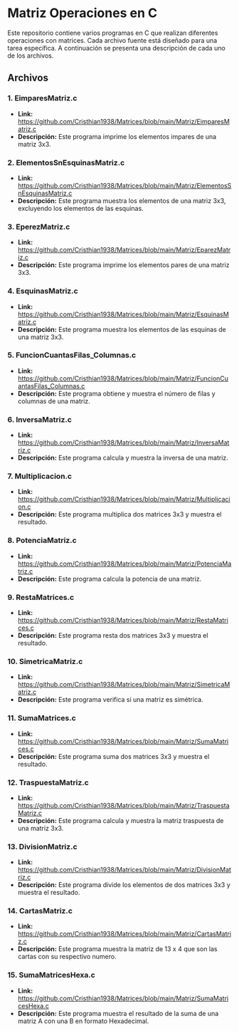# Matriz Operaciones en C

Este repositorio contiene varios programas en C que realizan diferentes operaciones con matrices. Cada archivo fuente está diseñado para una tarea específica. A continuación se presenta una descripción de cada uno de los archivos.

## Archivos

### 1. EimparesMatriz.c
- **Link:** https://github.com/Cristhian1938/Matrices/blob/main/Matriz/EimparesMatriz.c
- **Descripción:** Este programa imprime los elementos impares de una matriz 3x3.

### 2. ElementosSnEsquinasMatriz.c
- **Link:** https://github.com/Cristhian1938/Matrices/blob/main/Matriz/ElementosSnEsquinasMatriz.c
- **Descripción:** Este programa muestra los elementos de una matriz 3x3, excluyendo los elementos de las esquinas.

### 3. EperezMatriz.c
- **Link:** https://github.com/Cristhian1938/Matrices/blob/main/Matriz/EparezMatriz.c
- **Descripción:** Este programa imprime los elementos pares de una matriz 3x3.

### 4. EsquinasMatriz.c
- **Link:** https://github.com/Cristhian1938/Matrices/blob/main/Matriz/EsquinasMatriz.c
- **Descripción:** Este programa muestra los elementos de las esquinas de una matriz 3x3.

### 5. FuncionCuantasFilas_Columnas.c
- **Link:** https://github.com/Cristhian1938/Matrices/blob/main/Matriz/FuncionCuantasFilas_Columnas.c
- **Descripción:** Este programa obtiene y muestra el número de filas y columnas de una matriz.

### 6. InversaMatriz.c
- **Link:** https://github.com/Cristhian1938/Matrices/blob/main/Matriz/InversaMatriz.c
- **Descripción:** Este programa calcula y muestra la inversa de una matriz.

### 7. Multiplicacion.c
- **Link:** https://github.com/Cristhian1938/Matrices/blob/main/Matriz/Multiplicacion.c
- **Descripción:** Este programa multiplica dos matrices 3x3 y muestra el resultado.

### 8. PotenciaMatriz.c
- **Link:** https://github.com/Cristhian1938/Matrices/blob/main/Matriz/PotenciaMatriz.c
- **Descripción:** Este programa calcula la potencia de una matriz.

### 9. RestaMatrices.c
- **Link:** https://github.com/Cristhian1938/Matrices/blob/main/Matriz/RestaMatrices.c
- **Descripción:** Este programa resta dos matrices 3x3 y muestra el resultado.

### 10. SimetricaMatriz.c
- **Link:** https://github.com/Cristhian1938/Matrices/blob/main/Matriz/SimetricaMatriz.c
- **Descripción:** Este programa verifica si una matriz es simétrica.

### 11. SumaMatrices.c
- **Link:** https://github.com/Cristhian1938/Matrices/blob/main/Matriz/SumaMatrices.c
- **Descripción:** Este programa suma dos matrices 3x3 y muestra el resultado.

### 12. TraspuestaMatriz.c
- **Link:** https://github.com/Cristhian1938/Matrices/blob/main/Matriz/TraspuestaMatriz.c
- **Descripción:** Este programa calcula y muestra la matriz traspuesta de una matriz 3x3.

### 13. DivisionMatriz.c
- **Link:** https://github.com/Cristhian1938/Matrices/blob/main/Matriz/DivisionMatriz.c
- **Descripción:** Este programa divide los elementos de dos matrices 3x3 y muestra el resultado.

### 14. CartasMatriz.c
- **Link:** https://github.com/Cristhian1938/Matrices/blob/main/Matriz/CartasMatriz.c
- **Descripción:** Este programa muestra la matriz de 13 x 4 que son las cartas con su respectivo numero.

### 15. SumaMatricesHexa.c
- **Link:** https://github.com/Cristhian1938/Matrices/blob/main/Matriz/SumaMatricesHexa.c
- **Descripción:** Este programa muestra el resultado de la suma de una matriz A con una B en formato Hexadecimal.
